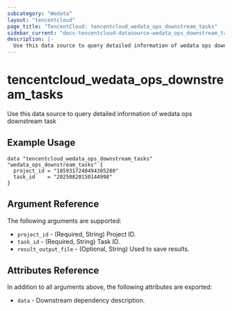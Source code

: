```yaml
---
subcategory: "Wedata"
layout: "tencentcloud"
page_title: "TencentCloud: tencentcloud_wedata_ops_downstream_tasks"
sidebar_current: "docs-tencentcloud-datasource-wedata_ops_downstream_tasks"
description: |-
  Use this data source to query detailed information of wedata ops downstream task
---
```


# tencentcloud_wedata_ops_downstream_tasks

Use this data source to query detailed information of wedata ops downstream task

## Example Usage

```hcl
data "tencentcloud_wedata_ops_downstream_tasks" "wedata_ops_downstream_tasks" {
  project_id = "1859317240494305280"
  task_id    = "20250820150144998"
}
```

## Argument Reference

The following arguments are supported:

* `project_id` - (Required, String) Project ID.
* `task_id` - (Required, String) Task ID.
* `result_output_file` - (Optional, String) Used to save results.

## Attributes Reference

In addition to all arguments above, the following attributes are exported:

* `data` - Downstream dependency description.


